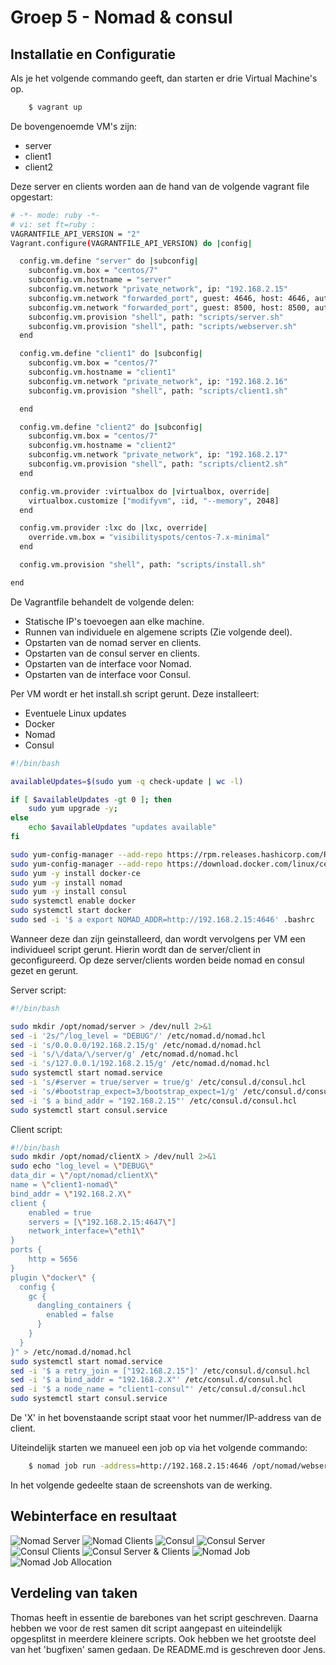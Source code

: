 # Groep 5 - Nomad & consul

## Installatie en Configuratie
Als je het volgende commando geeft, dan starten er drie Virtual Machine's op.

```bash
    $ vagrant up
```

De bovengenoemde VM's zijn:
* server
* client1
* client2

Deze server en clients worden aan de hand van de volgende vagrant file opgestart:
```bash
# -*- mode: ruby -*-
# vi: set ft=ruby :
VAGRANTFILE_API_VERSION = "2"
Vagrant.configure(VAGRANTFILE_API_VERSION) do |config|

  config.vm.define "server" do |subconfig|
    subconfig.vm.box = "centos/7"
    subconfig.vm.hostname = "server"
	subconfig.vm.network "private_network", ip: "192.168.2.15"
	subconfig.vm.network "forwarded_port", guest: 4646, host: 4646, auto_correct: true, host_ip: "127.0.0.1"
	subconfig.vm.network "forwarded_port", guest: 8500, host: 8500, auto_correct: true, host_ip: "127.0.0.1"
    subconfig.vm.provision "shell", path: "scripts/server.sh"
	subconfig.vm.provision "shell", path: "scripts/webserver.sh"
  end

  config.vm.define "client1" do |subconfig|
    subconfig.vm.box = "centos/7"
    subconfig.vm.hostname = "client1"
	subconfig.vm.network "private_network", ip: "192.168.2.16"
    subconfig.vm.provision "shell", path: "scripts/client1.sh"

  end

  config.vm.define "client2" do |subconfig|
    subconfig.vm.box = "centos/7"
    subconfig.vm.hostname = "client2"
	subconfig.vm.network "private_network", ip: "192.168.2.17"
    subconfig.vm.provision "shell", path: "scripts/client2.sh"
  end

  config.vm.provider :virtualbox do |virtualbox, override|
    virtualbox.customize ["modifyvm", :id, "--memory", 2048]
  end

  config.vm.provider :lxc do |lxc, override|
    override.vm.box = "visibilityspots/centos-7.x-minimal"
  end

  config.vm.provision "shell", path: "scripts/install.sh"

end

```
De Vagrantfile behandelt de volgende delen:
* Statische IP's toevoegen aan elke machine.
* Runnen van individuele en algemene scripts (Zie volgende deel).
* Opstarten van de nomad server en clients.
* Opstarten van de consul server en clients.
* Opstarten van de interface voor Nomad.
* Opstarten van de interface voor Consul.

Per VM wordt er het install.sh script gerunt. Deze installeert:
* Eventuele Linux updates
* Docker
* Nomad
* Consul

```bash
#!/bin/bash

availableUpdates=$(sudo yum -q check-update | wc -l)

if [ $availableUpdates -gt 0 ]; then
    sudo yum upgrade -y;
else
    echo $availableUpdates "updates available"
fi

sudo yum-config-manager --add-repo https://rpm.releases.hashicorp.com/RHEL/hashicorp.repo
sudo yum-config-manager --add-repo https://download.docker.com/linux/centos/docker-ce.repo
sudo yum -y install docker-ce
sudo yum -y install nomad
sudo yum -y install consul
sudo systemctl enable docker
sudo systemctl start docker
sudo sed -i '$ a export NOMAD_ADDR=http://192.168.2.15:4646' .bashrc
```
Wanneer deze dan zijn geinstalleerd, dan wordt vervolgens per VM een individueel script gerunt. Hierin wordt dan de server/client in geconfigureerd.
Op deze server/clients worden beide nomad en consul gezet en gerunt.

Server script:
```bash
#!/bin/bash

sudo mkdir /opt/nomad/server > /dev/null 2>&1
sed -i '2s/^/log_level = "DEBUG"/' /etc/nomad.d/nomad.hcl
sed -i 's/0.0.0.0/192.168.2.15/g' /etc/nomad.d/nomad.hcl
sed -i 's/\/data/\/server/g' /etc/nomad.d/nomad.hcl
sed -i 's/127.0.0.1/192.168.2.15/g' /etc/nomad.d/nomad.hcl
sudo systemctl start nomad.service
sed -i 's/#server = true/server = true/g' /etc/consul.d/consul.hcl
sed -i 's/#bootstrap_expect=3/bootstrap_expect=1/g' /etc/consul.d/consul.hcl
sed -i '$ a bind_addr = "192.168.2.15"' /etc/consul.d/consul.hcl
sudo systemctl start consul.service
```
Client script:
```bash
#!/bin/bash
sudo mkdir /opt/nomad/clientX > /dev/null 2>&1
sudo echo "log_level = \"DEBUG\"
data_dir = \"/opt/nomad/clientX\"
name = \"client1-nomad\"
bind_addr = \"192.168.2.X\"
client {
    enabled = true
    servers = [\"192.168.2.15:4647\"]
	network_interface=\"eth1\"
}
ports {
    http = 5656
}
plugin \"docker\" {
  config {
    gc {
      dangling_containers {
        enabled = false
      }
    }
  }
}" > /etc/nomad.d/nomad.hcl
sudo systemctl start nomad.service
sed -i '$ a retry_join = ["192.168.2.15"]' /etc/consul.d/consul.hcl
sed -i '$ a bind_addr = "192.168.2.X"' /etc/consul.d/consul.hcl
sed -i '$ a node_name = "client1-consul"' /etc/consul.d/consul.hcl
sudo systemctl start consul.service
```
De 'X' in het bovenstaande script staat voor het nummer/IP-address van de client.

Uiteindelijk starten we manueel een job op via het volgende commando:
```bash
    $ nomad job run -address=http://192.168.2.15:4646 /opt/nomad/webserver.nomad
```

In het volgende gedeelte staan de screenshots van de werking.

## Webinterface en resultaat
![Nomad Server](/screenshots/Nomad-Server.png)
![Nomad Clients](/screenshots/Nomad-Clients.png)
![Consul](/screenshots/Consul.png)
![Consul Server](/screenshots/Consul-Server.png)
![Consul Clients](/screenshots/Consul-Clients.png)
![Consul Server & Clients](/screenshots/Consul-Nomad-Server-en-Clients.png)
![Nomad Job](/screenshots/Nomad-Job.png)
![Nomad Job Allocation](/screenshots/Nomad-Job-Allocation.png)

## Verdeling van taken
Thomas heeft in essentie de barebones van het script geschreven. Daarna hebben we voor de rest
samen dit script aangepast en uiteindelijk opgesplitst in meerdere kleinere scripts. Ook hebben we het grootste
deel van het 'bugfixen' samen gedaan. De README.md is geschreven door Jens.
